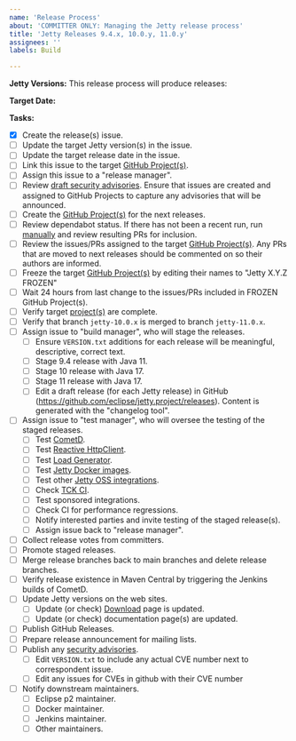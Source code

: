 ```yaml
---
name: 'Release Process'
about: 'COMMITTER ONLY: Managing the Jetty release process'
title: 'Jetty Releases 9.4.x, 10.0.y, 11.0.y'
assignees: ''
labels: Build

---
```


**Jetty Versions:**
This release process will produce releases:

**Target Date:**

**Tasks:**
- [x] Create the release(s) issue.
- [ ] Update the target Jetty version(s) in the issue.  
- [ ] Update the target release date in the issue.
- [ ] Link this issue to the target [GitHub Project(s)](https://github.com/eclipse/jetty.project/projects).
- [ ] Assign this issue to a "release manager".
- [ ] Review [draft security advisories](https://github.com/eclipse/jetty.project/security/advisories). Ensure that issues are created and assigned to GitHub Projects to capture any advisories that will be announced.
- [ ] Create the [GitHub Project(s)](https://github.com/eclipse/jetty.project/projects) for the next releases.
- [ ] Review dependabot status. If there has not been a recent run, run [manually](https://github.com/eclipse/jetty.project/network/updates) and review resulting PRs for inclusion.
- [ ] Review the issues/PRs assigned to the target [GitHub Project(s)](https://github.com/eclipse/jetty.project/projects).  Any PRs that are moved to next releases should be commented on so their authors are informed.
- [ ] Freeze the target [GitHub Project(s)](https://github.com/eclipse/jetty.project/projects) by editing their names to "Jetty X.Y.Z FROZEN"
- [ ] Wait 24 hours from last change to the issues/PRs included in FROZEN GitHub Project(s).
- [ ] Verify target [project(s)](https://github.com/eclipse/jetty.project/projects) are complete.
- [ ] Verify that branch `jetty-10.0.x` is merged to branch `jetty-11.0.x`.
- [ ] Assign issue to "build manager", who will stage the releases.
  + [ ] Ensure `VERSION.txt` additions for each release will be meaningful, descriptive, correct text.
  + [ ] Stage 9.4 release with Java 11.
  + [ ] Stage 10 release with Java 17.
  + [ ] Stage 11 release with Java 17.
  + [ ] Edit a draft release (for each Jetty release) in GitHub (https://github.com/eclipse/jetty.project/releases). Content is generated with the "changelog tool".
- [ ] Assign issue to "test manager", who will oversee the testing of the staged releases.
  + [ ] Test [CometD](https://github.com/cometd/cometd).
  + [ ] Test [Reactive HttpClient](https://github.com/jetty-project/jetty-reactive-httpclient).
  + [ ] Test [Load Generator](https://github.com/jetty-project/jetty-load-generator).
  + [ ] Test [Jetty Docker images](https://github.com/eclipse/jetty.docker).
  + [ ] Test other [Jetty OSS integrations](https://jenkins.webtide.net/job/external_oss).
  + [ ] Check [TCK CI](https://jenkins.webtide.net/job/tck).
  + [ ] Test sponsored integrations.
  + [ ] Check CI for performance regressions.
  + [ ] Notify interested parties and invite testing of the staged release(s).
  + [ ] Assign issue back to "release manager".
- [ ] Collect release votes from committers.
- [ ] Promote staged releases.
- [ ] Merge release branches back to main branches and delete release branches.
- [ ] Verify release existence in Maven Central by triggering the Jenkins builds of CometD.
- [ ] Update Jetty versions on the web sites.
  + [ ] Update (or check) [Download](https://www.eclipse.org/jetty/download.php) page is updated.
  + [ ] Update (or check) documentation page(s) are updated.
- [ ] Publish GitHub Releases.
- [ ] Prepare release announcement for mailing lists.
- [ ] Publish any [security advisories](https://github.com/eclipse/jetty.project/security/advisories).
  + [ ] Edit `VERSION.txt` to include any actual CVE number next to correspondent issue.
  + [ ] Edit any issues for CVEs in github with their CVE number
- [ ] Notify downstream maintainers.
  + [ ] Eclipse p2 maintainer.
  + [ ] Docker maintainer.
  + [ ] Jenkins maintainer.
  + [ ] Other maintainers.
